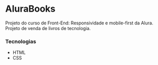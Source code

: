 # AluraBooks

Projeto do curso de Front-End: Responsividade e mobile-first da Alura. Projeto de venda de livros de tecnologia.

### Tecnologias
- HTML
- CSS
